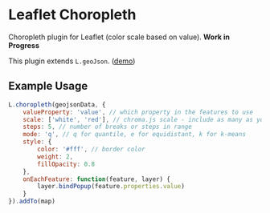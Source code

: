 # Leaflet Choropleth
Choropleth plugin for Leaflet (color scale based on value). **Work in Progress**

This plugin extends `L.geoJson`. ([demo](http://rawgit.com/timwis/leaflet-choropleth/master/demo/index.html))

## Example Usage
```javascript
L.choropleth(geojsonData, {
	valueProperty: 'value', // which property in the features to use
	scale: ['white', 'red'], // chroma.js scale - include as many as you like
	steps: 5, // number of breaks or steps in range
	mode: 'q', // q for quantile, e for equidistant, k for k-means
	style: {
		color: '#fff', // border color
		weight: 2,
		fillOpacity: 0.8
	},
	onEachFeature: function(feature, layer) {
		layer.bindPopup(feature.properties.value)
	}
}).addTo(map)
```
